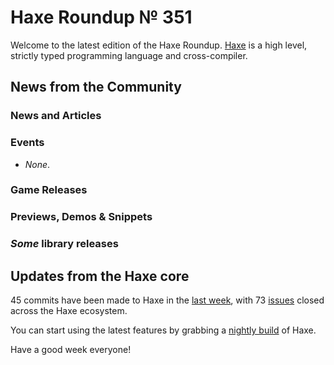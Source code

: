 [_template]: ../templates/roundup.html
[date]: / "2016-01-12 13:58:00"
[modified]: / "2015-01-12 13:58:00"
[published]: / "2015-01-12 13:58:00"
[“”]: a ""
# Haxe Roundup № 351

Welcome to the latest edition of the Haxe Roundup. [Haxe]
is a high level, strictly typed programming language and cross-compiler.
	
## News from the Community

### News and Articles



### Events

- _None_.

### Game Releases



### Previews, Demos & Snippets



### _Some_ library releases



## Updates from the Haxe core

45 commits have been made to Haxe in the [last week], with 
73 [issues] closed across the Haxe ecosystem.



You can start using the latest features by grabbing a [nightly build] of Haxe.

Have a good week everyone!

[Haxe]: http://haxe.org/?utm_source=haxe.io "Haxe.org"
[nightly build]: http://build.haxe.org "Nightly Haxe Build"
[last week]: https://github.com/issues?utf8=%E2%9C%93&q=closed%3A2016-01-11..2016-01-18+org%3Ahaxefoundation+is%3Aclosed+ "Haxe Compiler commits from the last week"
[issues]: https://github.com/issues?utf8=%E2%9C%93&q=org%3Ahaxefoundation+org%3Aopenfl+org%3Asnowkit+org%3AKTXSoftware+org%3Ahaxeflixel+org%3Ahaxepunk+org%3Anmehost+is%3Aclosed+closed%3A2016-01-11..2016-01-18+ "Commits closed across the Haxe ecosystem"

